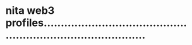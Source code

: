 # nita web3 profiles...................................................................................

